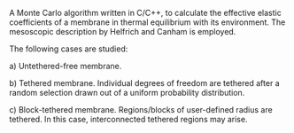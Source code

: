 A Monte Carlo algorithm written in C/C++, to calculate the effective
elastic coefficients of a membrane in thermal equilibrium with
its environment. The mesoscopic description by Helfrich and Canham is
employed.


The following cases are studied:

a) Untethered-free membrane.

b) Tethered membrane. Individual degrees of freedom are tethered after
   a random selection drawn out of a uniform probability distribution.

c) Block-tethered membrane. Regions/blocks of user-defined radius are tethered.
   In this case, interconnected tethered regions may arise.
